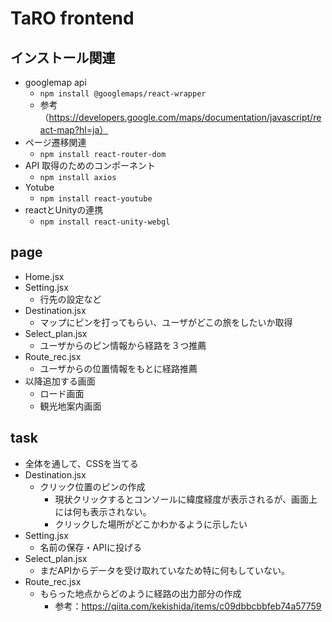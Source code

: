 # TaRO frontend

## インストール関連
+ googlemap api
  + ```npm install @googlemaps/react-wrapper```
  + 参考（https://developers.google.com/maps/documentation/javascript/react-map?hl=ja）
+ ページ遷移関連
  + ```npm install react-router-dom```
+ API 取得のためのコンポーネント
  + ```npm install axios```
+  Yotube
   +  ```npm install react-youtube```
+  reactとUnityの連携
   + ```npm install react-unity-webgl```

## page 
+ Home.jsx
+ Setting.jsx
  + 行先の設定など
+ Destination.jsx
  + マップにピンを打ってもらい、ユーザがどこの旅をしたいか取得
+ Select_plan.jsx
  + ユーザからのピン情報から経路を３つ推薦
+ Route_rec.jsx
  + ユーザからの位置情報をもとに経路推薦
+ 以降追加する画面
  + ロード画面
  + 観光地案内画面

## task
+ 全体を通して、CSSを当てる
+ Destination.jsx
  + クリック位置のピンの作成
    + 現状クリックするとコンソールに緯度経度が表示されるが、画面上には何も表示されない。
    + クリックした場所がどこかわかるように示したい
+ Setting.jsx
  + 名前の保存・APIに投げる
+ Select_plan.jsx
  + まだAPIからデータを受け取れていなため特に何もしていない。
+ Route_rec.jsx
  + もらった地点からどのように経路の出力部分の作成
    + 参考：https://qiita.com/kekishida/items/c09dbbcbbfeb74a57759
